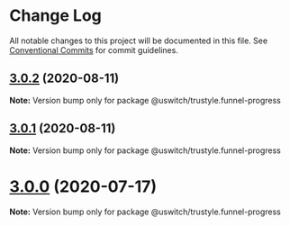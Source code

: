 # Change Log

All notable changes to this project will be documented in this file.
See [Conventional Commits](https://conventionalcommits.org) for commit guidelines.

## [3.0.2](https://github.com/uswitch/trustyle/compare/@uswitch/trustyle.funnel-progress@3.0.1...@uswitch/trustyle.funnel-progress@3.0.2) (2020-08-11)

**Note:** Version bump only for package @uswitch/trustyle.funnel-progress





## [3.0.1](https://github.com/uswitch/trustyle/compare/@uswitch/trustyle.funnel-progress@3.0.0...@uswitch/trustyle.funnel-progress@3.0.1) (2020-08-11)

**Note:** Version bump only for package @uswitch/trustyle.funnel-progress





# [3.0.0](https://github.com/uswitch/trustyle/compare/@uswitch/trustyle.funnel-progress@2.0.2...@uswitch/trustyle.funnel-progress@3.0.0) (2020-07-17)

**Note:** Version bump only for package @uswitch/trustyle.funnel-progress

